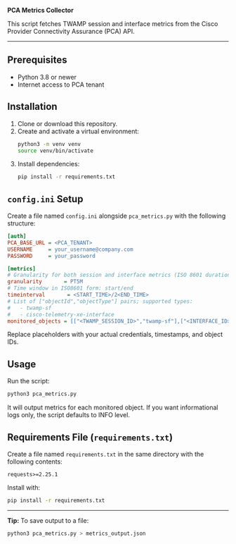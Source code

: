 **PCA Metrics Collector**

This script fetches TWAMP session and interface metrics from the Cisco Provider Connectivity Assurance (PCA) API.

---

## Prerequisites

- Python 3.8 or newer
- Internet access to PCA tenant

## Installation

1. Clone or download this repository.
2. Create and activate a virtual environment:
   ```bash
   python3 -m venv venv
   source venv/bin/activate
   ```
3. Install dependencies:
   ```bash
   pip install -r requirements.txt
   ```

## `config.ini` Setup

Create a file named `config.ini` alongside `pca_metrics.py` with the following structure:

```ini
[auth]
PCA_BASE_URL = <PCA_TENANT>
USERNAME     = your_username@company.com
PASSWORD     = your_password

[metrics]
# Granularity for both session and interface metrics (ISO 8601 duration)
granularity       = PT5M
# Time window in ISO8601 form: start/end
timeinterval       = <START_TIME>/2<END_TIME>
# List of ["objectId","objectType"] pairs; supported types:
#   - twamp-sf
#   - cisco-telemetry-xe-interface
monitored_objects = [["<TWAMP_SESSION_ID>","twamp-sf"],["<INTERFACE_ID>","cisco-telemetry-xe-interface"]]
```

Replace placeholders with your actual credentials, timestamps, and object IDs.

## Usage

Run the script:

```bash
python3 pca_metrics.py
```

It will output metrics for each monitored object. If you want informational logs only, the script defaults to INFO level.

## Requirements File (`requirements.txt`)

Create a file named `requirements.txt` in the same directory with the following contents:

```
requests>=2.25.1
```

Install with:

```bash
pip install -r requirements.txt
```

---

**Tip:** To save output to a file:

```bash
python3 pca_metrics.py > metrics_output.json
```


